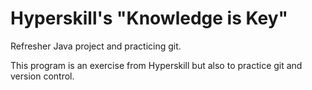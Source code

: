 # Hyperskill's "Knowledge is Key"
Refresher Java project and practicing git.

This program is an exercise from Hyperskill but also to practice git and version control.
